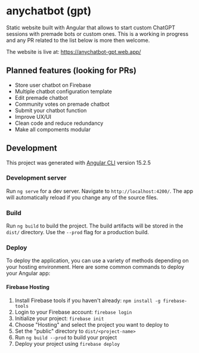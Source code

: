 # anychatbot (gpt)

Static website built with Angular that allows to start custom ChatGPT sessions with premade bots or custom ones. This is a working in progress and any PR related to the list below is more then welcome.

The website is live at: https://anychatbot-gpt.web.app/

## Planned features (looking for PRs)

- Store user chatbot on Firebase
- Multiple chatbot configuration template
- Edit premade chatbot
- Community votes on premade chatbot
- Submit your chatbot function
- Improve UX/UI
- Clean code and reduce redundancy
- Make all compoments modular

## Development

This project was generated with [Angular CLI](https://github.com/angular/angular-cli) version 15.2.5


### Development server

Run `ng serve` for a dev server. Navigate to `http://localhost:4200/`. The app will automatically reload if you change any of the source files.

### Build

Run `ng build` to build the project. The build artifacts will be stored in the `dist/` directory. Use the `--prod` flag for a production build.

### Deploy

To deploy the application, you can use a variety of methods depending on your hosting environment. Here are some common commands to deploy your Angular app:

#### Firebase Hosting

1. Install Firebase tools if you haven't already: `npm install -g firebase-tools`
2. Login to your Firebase account: `firebase login`
3. Initialize your project: `firebase init`
4. Choose "Hosting" and select the project you want to deploy to
5. Set the "public" directory to `dist/<project-name>`
6. Run `ng build --prod` to build your project
7. Deploy your project using `firebase deploy`
